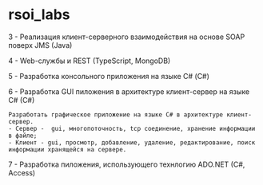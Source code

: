 # rsoi_labs

3 - Реализация клиент-серверного взаимодействия на основе SOAP поверх JMS (Java) 
  
4 - Web-службы и REST (TypeScript, MongoDB)  

5 - Разработка консольного приложения на языке С# (C#)  

6 - Разработка GUI пиложения в архитектуре клиент-сервер на языке C# (C#)

    Разработать графическое приложение на языке C# в архитектуре клиент-сервер. 
    - Cервер -  gui, многопоточность, tcp соединение, хранение информации в файле;
    - Клиент - gui, просмотр, добавление, удаление, редактирование, поиск информации хранящейся на сервере. 
    
7 - Разработка пиложения, использующего технлогию ADO.NET (C#, Access)
